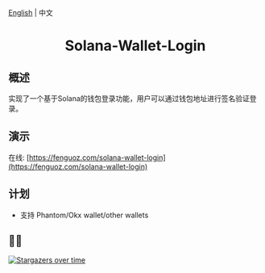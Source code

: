 [English](./README.md) | 中文

<h1 align="center">Solana-Wallet-Login</h1>

## 概述

实现了一个基于Solana的钱包登录功能，用户可以通过钱包地址进行签名验证登录。

## 演示

在线: [https://fenguoz.com/solana-wallet-login](https://fenguoz.com/solana-wallet-login) 

## 计划

- 支持 Phantom/Okx wallet/other wallets

## 🌟🌟

[![Stargazers over time](https://starchart.cc/Fenguoz/solana-wallet-login.svg)](https://starchart.cc/Fenguoz/solana-wallet-login)